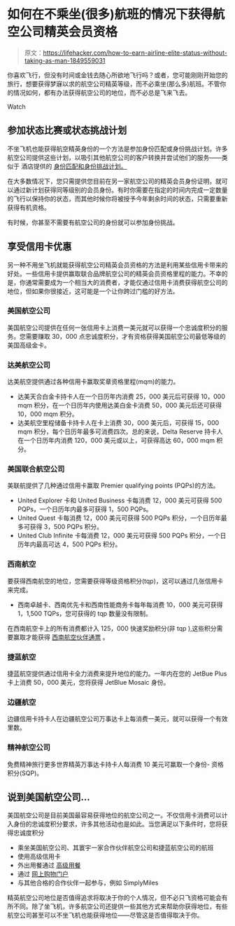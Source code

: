 # 如何在不乘坐(很多)航班的情况下获得航空公司精英会员资格

> 原文：<https://lifehacker.com/how-to-earn-airline-elite-status-without-taking-as-man-1849559031>

你喜欢飞行，但没有时间或金钱去随心所欲地飞行吗？或者，您可能刚刚开始您的旅行，想要获得梦寐以求的航空公司精英等级，而不必乘坐(那么多)航班。不管你的情况如何，都有办法获得航空公司的地位，而不必总是飞来飞去。

Watch

## **参加状态比赛或状态挑战计划**

不坐飞机也能获得航空精英身份的一个方法是参加身份匹配或身份挑战计划。许多航空公司提供这些计划，以吸引其他航空公司的客户转换并尝试他们的服务——类似于 酒店提供的 [身份匹配和身份挑战计划。](https://lifehacker.com/how-to-get-status-at-a-hotel-and-use-it-at-other-cha-1849444833)

在大多数情况下，您只需提供您目前在另一家航空公司的精英会员身份证明，就可以通过新计划获得同等级别的会员身份。有时你需要在指定的时间内完成一定数量的飞行以保持你的状态，而其他时候你将被授予今年剩余时间的状态，只需要重新获得有机资格。

有时候，你甚至不需要有航空公司的身份就可以参加身份挑战。

## **享受信用卡优惠**

另一种不用坐飞机就能获得航空公司精英会员资格的方法是利用某些信用卡带来的好处。一些信用卡提供赢取联合品牌航空公司的精英会员资格里程的能力。不幸的是，你通常需要成为一个相当大的消费者，才能仅通过信用卡消费获得航空公司的地位，但如果你很接近，这可能是一个让你跨过门槛的好方法。

### 美国航空公司

美国航空公司提供在任何一张信用卡上消费一美元就可以获得一个忠诚度积分的服务。您需要赚取 30，000 点忠诚度积分，才有资格获得美国航空公司最低等级的美国高级金卡。

### **达美航空公司**

达美航空提供通过各种信用卡赢取奖章资格里程(mqm)的能力。

*   达美天合白金卡持卡人在一个日历年内消费 25，000 美元后可获得 10，000 mqm 积分，在一个日历年内使用达美白金卡消费 50，000 美元后还可获得 10，000 mqm 积分。
*   达美航空里程储备卡持卡人在卡上消费 30，000 美元后，可获得 15，000 mqm 积分，每个日历年最多可消费四次。总的来说，Delta Reserve 持卡人在一个日历年内消费 120，000 美元或以上，可获得高达 60，000 mqm 积分。

### **美国联合航空公司**

美联航提供了几种通过信用卡赢取 Premier qualifying points (PQPs)的方法。

*   United Explorer 卡和 United Business 卡每消费 12，000 美元可获得 500 PQPs，一个日历年内最多可获得 1，500 PQPs。
*   United Quest 卡每消费 12，000 美元可获得 500 PQPs 积分，一个日历年最多可获得 3，500 PQPs 积分。
*   United Club Infinite 卡每消费 12，000 美元可获得 500 PQPs 积分，一个日历年内最高可达 4，500 PQPs 积分。

### **西南航空**

要获得西南航空的地位，您需要获得等级资格积分(tqp)，这可以通过几张信用卡来完成。

*   西南卓越卡、西南优先卡和西南性能商务卡每年每消费 10，000 美元可获得 1，1,500 TQPs，您可获得的 tqp 数量没有限制。

在西南航空卡上的所有消费都计入 125，000 快速奖励积分(非 tqp ),这些积分需要赢取才能获得 [西南航空伙伴通票](https://lifehacker.com/are-free-companion-tickets-worth-the-credit-card-fee-1849416028) 。

### **捷蓝航空**

捷蓝航空提供通过信用卡全力消费来提升地位的能力。一年内在您的 JetBue Plus 卡上消费 50，000 美元，您将获得 JetBlue Mosaic 身份。

### **边疆航空**

边疆信用卡持卡人在边疆航空公司万事达卡上每消费一美元，就可以获得一个有效里数。

### **精神航空公司**

免费精神旅行更多世界精英万事达卡持卡人每消费 10 美元可赢取一个身份- 资格积分(SQP)。

## 说到美国航空公司...

美国航空公司是目前美国最容易获得地位的航空公司之一。不仅信用卡消费可以计入身份的忠诚度积分要求，许多其他活动也是如此。当您满足以下条件时，您将获得忠诚度积分

*   乘坐美国航空公司、其寰宇一家合作伙伴航空公司和捷蓝航空公司的航班
*   使用高级信用卡
*   外出用餐通过 [高级用餐](https://www.aadvantagedining.com/)
*   通过 [网上购物门户](https://www.aadvantageeshopping.com/)
*   与其他合格的合作伙伴一起参与，例如 SimplyMiles

精英航空公司地位是否值得追求将取决于你的个人情况，但不必只飞资格可能会有所不同。除了坐飞机，许多航空公司还提供一些其他方式来帮助你获得地位，有些航空公司甚至可以不坐飞机也能获得地位——尽管这是否值得取决于你。